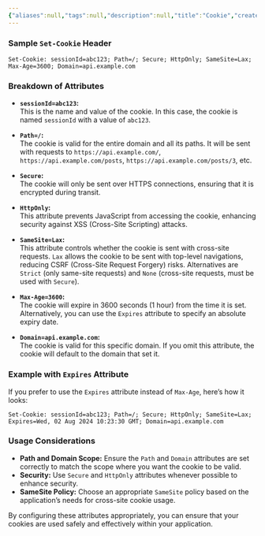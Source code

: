 ```yaml
---
{"aliases":null,"tags":null,"description":null,"title":"Cookie","created":"2024-08-01T19:47:03","updated":"2024-08-01T19:47:06","dg-publish":true,"permalink":"/docs/Cookie/","dgPassFrontmatter":true}
---
```



### Sample `Set-Cookie` Header

```http
Set-Cookie: sessionId=abc123; Path=/; Secure; HttpOnly; SameSite=Lax; Max-Age=3600; Domain=api.example.com
```

### Breakdown of Attributes

- **`sessionId=abc123`:**  
  This is the name and value of the cookie. In this case, the cookie is named `sessionId` with a value of `abc123`.

- **`Path=/`:**  
  The cookie is valid for the entire domain and all its paths. It will be sent with requests to `https://api.example.com/`, `https://api.example.com/posts`, `https://api.example.com/posts/3`, etc.

- **`Secure`:**  
  The cookie will only be sent over HTTPS connections, ensuring that it is encrypted during transit.

- **`HttpOnly`:**  
  This attribute prevents JavaScript from accessing the cookie, enhancing security against XSS (Cross-Site Scripting) attacks.

- **`SameSite=Lax`:**  
  This attribute controls whether the cookie is sent with cross-site requests. `Lax` allows the cookie to be sent with top-level navigations, reducing CSRF (Cross-Site Request Forgery) risks. Alternatives are `Strict` (only same-site requests) and `None` (cross-site requests, must be used with `Secure`).

- **`Max-Age=3600`:**  
  The cookie will expire in 3600 seconds (1 hour) from the time it is set. Alternatively, you can use the `Expires` attribute to specify an absolute expiry date.

- **`Domain=api.example.com`:**  
  The cookie is valid for this specific domain. If you omit this attribute, the cookie will default to the domain that set it.

### Example with `Expires` Attribute

If you prefer to use the `Expires` attribute instead of `Max-Age`, here’s how it looks:

```http
Set-Cookie: sessionId=abc123; Path=/; Secure; HttpOnly; SameSite=Lax; Expires=Wed, 02 Aug 2024 10:23:30 GMT; Domain=api.example.com
```

### Usage Considerations

- **Path and Domain Scope:** Ensure the `Path` and `Domain` attributes are set correctly to match the scope where you want the cookie to be valid.
- **Security:** Use `Secure` and `HttpOnly` attributes whenever possible to enhance security.
- **SameSite Policy:** Choose an appropriate `SameSite` policy based on the application’s needs for cross-site cookie usage.

By configuring these attributes appropriately, you can ensure that your cookies are used safely and effectively within your application.
